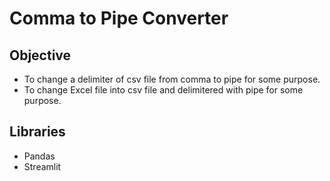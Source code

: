 # Comma to Pipe Converter

## Objective
- To change a delimiter of csv file from comma to pipe for some purpose.
- To change Excel file into csv file and delimitered with pipe for some purpose.

## Libraries
- Pandas
- Streamlit